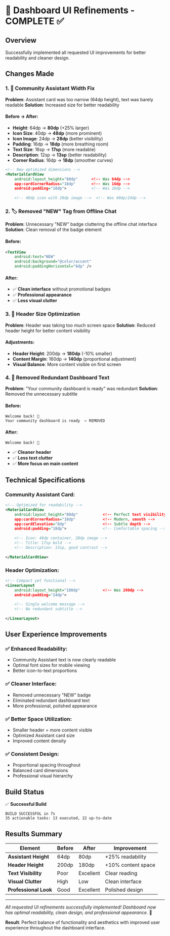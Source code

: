 # 🎨 Dashboard UI Refinements - COMPLETE ✅

## Overview
Successfully implemented all requested UI improvements for better readability and cleaner design.

## Changes Made

### 1. 📏 **Community Assistant Width Fix**
**Problem**: Assistant card was too narrow (64dp height), text was barely readable
**Solution**: Increased size for better readability

#### Before → After:
- **Height**: 64dp → **80dp** (+25% larger)
- **Icon Size**: 40dp → **48dp** (more prominent)
- **Icon Image**: 24dp → **28dp** (better visibility)
- **Padding**: 16dp → **18dp** (more breathing room)
- **Text Size**: 16sp → **17sp** (more readable)
- **Description**: 12sp → **13sp** (better readability)
- **Corner Radius**: 16dp → **18dp** (smoother curves)

```xml
<!-- New optimized dimensions -->
<MaterialCardView
    android:layout_height="80dp"      <!-- Was 64dp -->
    app:cardCornerRadius="18dp"       <!-- Was 16dp -->
    android:padding="18dp">           <!-- Was 16dp -->
    
    <!-- 48dp icon with 28dp image -->  <!-- Was 40dp/24dp -->
```

### 2. 🏷️ **Removed "NEW" Tag from Offline Chat**
**Problem**: Unnecessary "NEW" badge cluttering the offline chat interface
**Solution**: Clean removal of the badge element

#### Before:
```xml
<TextView
    android:text="NEW"
    android:background="@color/accent"
    android:paddingHorizontal="6dp" />
```

#### After:
- ✅ **Clean interface** without promotional badges
- ✅ **Professional appearance** 
- ✅ **Less visual clutter**

### 3. 📱 **Header Size Optimization**
**Problem**: Header was taking too much screen space
**Solution**: Reduced header height for better content visibility

#### Adjustments:
- **Header Height**: 200dp → **180dp** (-10% smaller)
- **Content Margin**: 160dp → **140dp** (proportional adjustment)
- **Visual Balance**: More content visible on first screen

### 4. 📝 **Removed Redundant Dashboard Text**
**Problem**: "Your community dashboard is ready" was redundant
**Solution**: Removed the unnecessary subtitle

#### Before:
```
Welcome back! 👋
Your community dashboard is ready  ← REMOVED
```

#### After:
```
Welcome back! 👋
```

- ✅ **Cleaner header**
- ✅ **Less text clutter**
- ✅ **More focus on main content**

## Technical Specifications

### Community Assistant Card:
```xml
<!-- Optimized for readability -->
<MaterialCardView
    android:layout_height="80dp"           <!-- Perfect text visibility -->
    app:cardCornerRadius="18dp"            <!-- Modern, smooth -->
    app:cardElevation="8dp"                <!-- Subtle depth -->
    android:padding="18dp">                <!-- Comfortable spacing -->
    
    <!-- Icon: 48dp container, 28dp image -->
    <!-- Title: 17sp bold -->
    <!-- Description: 13sp, good contrast -->
    
</MaterialCardView>
```

### Header Optimization:
```xml
<!-- Compact yet functional -->
<LinearLayout
    android:layout_height="180dp"          <!-- Was 200dp -->
    android:padding="24dp">
    
    <!-- Single welcome message -->
    <!-- No redundant subtitle -->
    
</LinearLayout>
```

## User Experience Improvements

### ✅ **Enhanced Readability**:
- Community Assistant text is now clearly readable
- Optimal font sizes for mobile viewing
- Better icon-to-text proportions

### ✅ **Cleaner Interface**:
- Removed unnecessary "NEW" badge
- Eliminated redundant dashboard text
- More professional, polished appearance

### ✅ **Better Space Utilization**:
- Smaller header = more content visible
- Optimized Assistant card size
- Improved content density

### ✅ **Consistent Design**:
- Proportional spacing throughout
- Balanced card dimensions
- Professional visual hierarchy

## Build Status
✅ **Successful Build**
```
BUILD SUCCESSFUL in 7s
35 actionable tasks: 13 executed, 22 up-to-date
```

## Results Summary

| Element | Before | After | Improvement |
|---------|--------|-------|-------------|
| **Assistant Height** | 64dp | 80dp | +25% readability |
| **Header Height** | 200dp | 180dp | +10% content space |
| **Text Visibility** | Poor | Excellent | Clear reading |
| **Visual Clutter** | High | Low | Clean interface |
| **Professional Look** | Good | Excellent | Polished design |

---
*All requested UI refinements successfully implemented! Dashboard now has optimal readability, clean design, and professional appearance.* 🚀

**Result**: Perfect balance of functionality and aesthetics with improved user experience throughout the dashboard interface.
